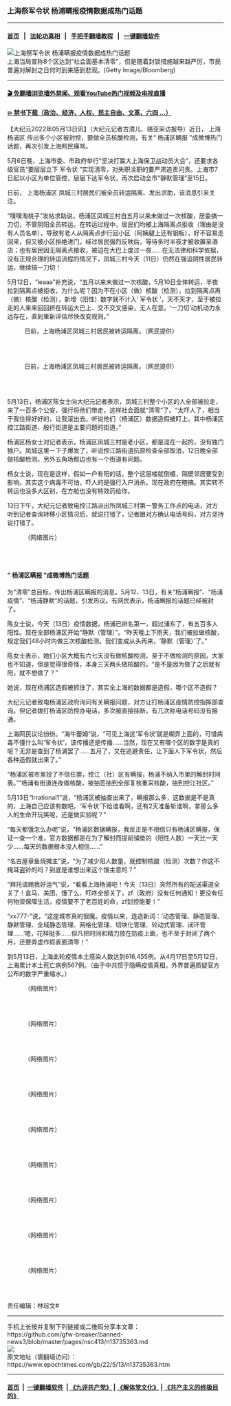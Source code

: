 ### 上海祭军令状 杨浦瞒报疫情数据成热门话题
------------------------

#### [首页](https://github.com/gfw-breaker/banned-news3/blob/master/README.md) &nbsp;&nbsp;|&nbsp;&nbsp; [法轮功真相](https://github.com/begood0513/basic/blob/master/README.md)  &nbsp;&nbsp;|&nbsp;&nbsp; [手把手翻墙教程](https://github.com/gfw-breaker/guides/wiki)  &nbsp;&nbsp;|&nbsp;&nbsp; [一键翻墙软件](https://github.com/gfw-breaker/nogfw/blob/master/README.md)  



<div><img alt="上海祭军令状 杨浦瞒报疫情数据成热门话题" class="attachment-djy_600_400 size-djy_600_400 wp-post-image" src="https://i.epochtimes.com/assets/uploads/2022/05/id13734347-GettyImages-1240415114-600x400.jpg"/>
<div class="caption">
 上海当局宣称8个区达到“社会面基本清零”，但是随着封锁措施越来越严厉，市民普遍对解封之日何时到来感到悲观。(Getty Image/Bloomberg)
</div></div><hr/>

#### [ 🎬  免翻墙浏览墙外禁闻、观看YouTube热门视频及电视直播](https://github.com/gfw-breaker/HelloWorld)

#### [ 💥  禁书下载（政治、经济、人权、民主自由、文革、六四 ...）](https://github.com/gfw-breaker/books/blob/master/README.md)

<div><p>
 【大纪元2022年05月13日讯】（大纪元记者古清儿、骆亚采访报导）近日，
 <ok href="https://www.epochtimes.com/gb/tag/%E4%B8%8A%E6%B5%B7%E6%9D%A8%E6%B5%A6%E5%8C%BA.html">
  上海杨浦区
 </ok>
 传出多个小区被封控，要做全员核酸检测，有关“
 <ok href="https://www.epochtimes.com/gb/tag/%E6%9D%A8%E6%B5%A6%E5%8C%BA%E7%9E%92%E6%8A%A5.html">
  杨浦区瞒报
 </ok>
 ”成微博热门话题，再次引发上海网民痛骂。
</p>
<p>
 5月6日晚，上海市委、市政府举行“坚决打赢大上海保卫战动员大会”，还要求各级官员“要层层立下
 <ok href="https://www.epochtimes.com/gb/tag/%E5%86%9B%E4%BB%A4%E7%8A%B6.html">
  军令状
 </ok>
 ”实现清零，对失职渎职的要严肃追责问责。上海市7日起以小区为单位管控，层层下达军令状，再次启动全市“静默管理”至15日。
</p>
<p>
 日前，
 <ok href="https://www.epochtimes.com/gb/tag/%E4%B8%8A%E6%B5%B7%E6%9D%A8%E6%B5%A6%E5%8C%BA.html">
  上海杨浦区
 </ok>
 凤城三村居民们被全员转运隔离、发出求助，该消息引来关注。
</p>
<p>
 “噗噗淘桃子”发帖求助说，杨浦区凤城三村自五月以来未做过一次核酸，居委搞一刀切，不管阴阳全员转运。在转运过程中，居民们均被上海隔离点拒收（理由是没有人员名单），导致有老人从隔离点步行回小区（阿姨腿上还有钢板），好不容易走回来，但又被小区拒绝进门，经过居民强烈反映后，等待多时半夜才被收置至酒店；也有居民因无隔离点接收，被迫在大巴上度过一夜……在无法律和科学依据，没有正规合理的转运流程的情况下，凤城三村今天（11日）仍然在强迫阴性居民转运，继续搞一刀切！
</p>
<p>
 5月12日，“leaaa”补充说，“五月以来未做过一次核酸，5月10日全体转运，半夜拉到隔离点被拒收，为什么呢？因为不在小区（做）核酸（检测），拉到隔离点再（做）核酸（检测），新增（阳性）数字就不计入‘
 <ok href="https://www.epochtimes.com/gb/tag/%E5%86%9B%E4%BB%A4%E7%8A%B6.html">
  军令状
 </ok>
 ’，天不天才，至于被拉走的人来来回回挤在转运大巴上、交不交叉感染，无人在意。‘一刀切’动机动力永远存在，直到重新评估尽快改变规则。”
</p>
<figure aria-describedby="caption-attachment-13735677" class="wp-caption aligncenter" id="attachment_13735677" style="width: 600px">
 <ok href="https://i.epochtimes.com/assets/uploads/2022/05/id13735677-ttl7daynCY_f2ddd626cca58f63.jpg" target="_blank">
  <img alt="" class="size-large wp-image-13735677" src="https://i.epochtimes.com/assets/uploads/2022/05/id13735677-ttl7daynCY_f2ddd626cca58f63-600x800.jpg"/>
 </ok>
 <br/><figcaption class="wp-caption-text" id="caption-attachment-13735677">
  日前，上海杨浦区凤城三村居民被转运隔离。（网民提供）
 </figcaption><br/>
</figure><br/>
<figure aria-describedby="caption-attachment-13735680" class="wp-caption aligncenter" id="attachment_13735680" style="width: 600px">
 <ok href="https://i.epochtimes.com/assets/uploads/2022/05/id13735680-ttl7dayy46_d9b7c77fae060c9f.jpg" target="_blank">
  <img alt="" class="size-large wp-image-13735680" src="https://i.epochtimes.com/assets/uploads/2022/05/id13735680-ttl7dayy46_d9b7c77fae060c9f-600x1067.jpg"/>
 </ok>
 <br/><figcaption class="wp-caption-text" id="caption-attachment-13735680">
  日前，上海杨浦区凤城三村居民被转运隔离。（网民提供）
 </figcaption><br/>
</figure><br/>
<p>
 5月13日，杨浦区陈女士向大纪元记者表示，凤城三村整个小区的人全部被拉走，来了一百多个公安，强行将他们带走，这样社会面就“清零”了。“太吓人了，相当于我住得好好的，让我滚出去。听说他们（杨浦区）数据造假被盯上。其中杨浦区控江路街道、殷行街道是主要问题的街道。”
</p>
<p>
 杨浦区杨女士对记者表示，杨浦区凤城三村是老小区，都是混在一起的，没有独门独户。凤城这里一下子爆发了，听说控江路街道抗原检查全部取消，12日晚全部做核酸检测。另外五角场那边也有一个街道有问题。
</p>
<p>
 杨女士说，现在是这样，假如一户有阳的话，整个这层楼就倒楣，隔壁邻居要受到影响。其实这个病毒不可怕，吓人的是强行入户消杀。现在政府在瞎搞。其实转不转运也没多大区别，在方舱也没有特效药给你。
</p>
<p>
 13日下午，大纪元记者致电控江路派出所凤城三村第一警务工作点的电话，对方听到记者查询转移小区情况后，就说打错了，记者跟对方确认电话号码，对方坚持说打错了。
</p>
<figure aria-describedby="caption-attachment-13735646" class="wp-caption aligncenter" id="attachment_13735646" style="width: 600px">
 <ok href="https://i.epochtimes.com/assets/uploads/2022/05/id13735646-ttl7dayvbX_116f43d93f012281.jpg" target="_blank">
  <img alt="" class="size-large wp-image-13735646" src="https://i.epochtimes.com/assets/uploads/2022/05/id13735646-ttl7dayvbX_116f43d93f012281-600x1200.jpg"/>
 </ok>
 <br/><figcaption class="wp-caption-text" id="caption-attachment-13735646">
  （网络图片）
 </figcaption><br/>
</figure><br/>
<p>
</p>
<h4>
 “
 <ok href="https://www.epochtimes.com/gb/tag/%E6%9D%A8%E6%B5%A6%E5%8C%BA%E7%9E%92%E6%8A%A5.html">
  杨浦区瞒报
 </ok>
 ”成微博热门话题
</h4>
<p>
 为“清零”总目标，传出杨浦区瞒报的消息。5月12、13日，有关“杨浦瞒报”、“杨浦疫情”、“杨浦静默”的话题，引发热议。有网民表示，杨浦瞒报的话题已经被封了。
</p>
<p>
 陈女士说，今天（13日）疫情数据，杨浦已排名第一，超过浦东了，有五百多人阳性。现在全部杨浦区开始“静默（管理）”。“昨天晚上下雨天，我们被拉做核酸，规定我们48小时内做三次核酸检测。我们变成从头再来，‘静默（管理）’了。”
</p>
<p>
 陈女士表示，她们小区大概有六七天没有做核酸检测，至于不做检测的原因，大家也不知道，但是觉得很奇怪，本身三天两头做核酸的，“是不是因为做了之后就有阳，就不想做了？”
</p>
<p>
 她说，现在杨浦区造假被抓住了，其实全上海的数据都是造假，哪个区不造假？
</p>
<p>
 大纪元记者致电杨浦区政府询问有关瞒报问题，对方让打杨浦区疫情防控指挥部查询。但记者拨打杨浦区防控办电话，多次被直接挂断，有几次称电话号码没有接通。
</p>
<p>
 上海网民议论纷纷。“海牛蕾姆”说，“可见上海这‘军令状’就是糊弄上面的，可惜病毒不懂什么叫‘军令状’，该传播还是传播……当然，现在又有哪个区的数字是真的呢？无非是查到了杨浦罢了……五月了，又在逃避责任，让下面人下军令状，然后各种造假就出来了。”
</p>
<p>
 “杨浦区被市里投了不信任票，控江（社）区有瞒报，杨浦不纳入市里的解封时间表。”“杨浦有街道连夜做核酸，被抽签抽到全部复核重采核酸，抽到控江社区。”
</p>
<p>
 5月13日“Irrational1”说，“杨浦区被抽查出来了，瞒报那么多，这数据是不是真的，上海自己应该有数吧，‘军令状’下给谁看啊，还有2天准备斩谁啊，拿那么多人的生命开玩笑呢，还是做实验呢？”
</p>
<p>
 “每天都饿怎么办呢”说，“杨浦区数据瞒报，我反正是不相信只有杨浦区瞒报，保证一查一个准，官方数据都是在为了解封而提前铺垫的（阳性人数）一天比一天少……每天的数据根本没人相信……”
</p>
<p>
 “名古屋章鱼焼摊主”说，“为了减少阳人数量，就控制核酸（检测）次数？你这不掩耳盗铃的吗？到底是谁想出来这个馊主意的？”
</p>
<p>
 “拜托请赐我好运气”说，“看看上海杨浦吧！今天（13日）突然所有的配送渠道全关了！盒马、美团、饿了么、叮咚全部关了，zf（政府）没有任何通知！更没有任何物资保障生活，疫情要不了老百姓的命，zf封控能要！”
</p>
<p>
 “xx777-”说，“这座城市真的很魔。疫情以来，连造新词：‘动态管理、静态管理、静默管理、全域静态管理、网格化管理、切块化管理、轮动式管理、闭环管理……’嗯，花样挺多……但凡把时间和精力放在防疫上面，也不至于封闭了两个月，还要弄虚作假表面清零！”
</p>
<p>
 到5月13日，上海此轮疫情本土感染人数达到616,455例。从4月17日至5月12日，上海累计本土死亡病例567例。（由于中共惯于隐瞒疫情真相，外界普遍质疑官方公布的数字严重缩水。）
</p>
<figure aria-describedby="caption-attachment-13735641" class="wp-caption aligncenter" id="attachment_13735641" style="width: 600px">
 <ok href="https://i.epochtimes.com/assets/uploads/2022/05/id13735641-005GR0IWly1h26iqks4wyj30ou1pqk2e.jpg" target="_blank">
  <img alt="" class="size-large wp-image-13735641" src="https://i.epochtimes.com/assets/uploads/2022/05/id13735641-005GR0IWly1h26iqks4wyj30ou1pqk2e-600x1491.jpg"/>
 </ok>
 <br/><figcaption class="wp-caption-text" id="caption-attachment-13735641">
  （网络图片）
 </figcaption><br/>
</figure><br/>
<figure aria-describedby="caption-attachment-13735642" class="wp-caption aligncenter" id="attachment_13735642" style="width: 600px">
 <ok href="https://i.epochtimes.com/assets/uploads/2022/05/id13735642-ttl7day6Tn_558217ab38a305fb.jpg" target="_blank">
  <img alt="" class="size-large wp-image-13735642" src="https://i.epochtimes.com/assets/uploads/2022/05/id13735642-ttl7day6Tn_558217ab38a305fb-600x1067.jpg"/>
 </ok>
 <br/><figcaption class="wp-caption-text" id="caption-attachment-13735642">
  （网络图片）
 </figcaption><br/>
</figure><br/>
<figure aria-describedby="caption-attachment-13735643" class="wp-caption aligncenter" id="attachment_13735643" style="width: 600px">
 <ok href="https://i.epochtimes.com/assets/uploads/2022/05/id13735643-ttl7dayDyV_144808d16f4d5121.jpg" target="_blank">
  <img alt="" class="size-large wp-image-13735643" src="https://i.epochtimes.com/assets/uploads/2022/05/id13735643-ttl7dayDyV_144808d16f4d5121-600x1200.jpg"/>
 </ok>
 <br/><figcaption class="wp-caption-text" id="caption-attachment-13735643">
  （网络图片）
 </figcaption><br/>
</figure><br/>
<figure aria-describedby="caption-attachment-13735644" class="wp-caption aligncenter" id="attachment_13735644" style="width: 600px">
 <ok href="https://i.epochtimes.com/assets/uploads/2022/05/id13735644-ttl7dayir7_ff6356d8a1aa81c6.jpg" target="_blank">
  <img alt="" class="size-large wp-image-13735644" src="https://i.epochtimes.com/assets/uploads/2022/05/id13735644-ttl7dayir7_ff6356d8a1aa81c6-600x1067.jpg"/>
 </ok>
 <br/><figcaption class="wp-caption-text" id="caption-attachment-13735644">
  （网络图片）
 </figcaption><br/>
</figure><br/>
<figure aria-describedby="caption-attachment-13735645" class="wp-caption aligncenter" id="attachment_13735645" style="width: 600px">
 <ok href="https://i.epochtimes.com/assets/uploads/2022/05/id13735645-ttl7daysVV_2fc9248ee4a4bdbf.jpg" target="_blank">
  <img alt="" class="size-large wp-image-13735645" src="https://i.epochtimes.com/assets/uploads/2022/05/id13735645-ttl7daysVV_2fc9248ee4a4bdbf-600x1067.jpg"/>
 </ok>
 <br/><figcaption class="wp-caption-text" id="caption-attachment-13735645">
  （网络图片）
 </figcaption><br/>
</figure><br/>
<figure aria-describedby="caption-attachment-13735693" class="wp-caption aligncenter" id="attachment_13735693" style="width: 600px">
 <ok href="https://i.epochtimes.com/assets/uploads/2022/05/id13735693-8ca119b8ly1h26krhldl4j20ku112q5c.jpg" target="_blank">
  <img alt="" class="size-large wp-image-13735693" src="https://i.epochtimes.com/assets/uploads/2022/05/id13735693-8ca119b8ly1h26krhldl4j20ku112q5c-600x1067.jpg"/>
 </ok>
 <br/><figcaption class="wp-caption-text" id="caption-attachment-13735693">
  （网络图片）
 </figcaption><br/>
</figure><br/>
<figure aria-describedby="caption-attachment-13735691" class="wp-caption aligncenter" id="attachment_13735691" style="width: 600px">
 <ok href="https://i.epochtimes.com/assets/uploads/2022/05/id13735691-006RfhgEly1h2690xc8usj30n00e60u8.jpg" target="_blank">
  <img alt="" class="size-large wp-image-13735691" src="https://i.epochtimes.com/assets/uploads/2022/05/id13735691-006RfhgEly1h2690xc8usj30n00e60u8-600x370.jpg"/>
 </ok>
 <br/><figcaption class="wp-caption-text" id="caption-attachment-13735691">
  （网络图片）
 </figcaption><br/>
</figure><br/>
<figure aria-describedby="caption-attachment-13735692" class="wp-caption aligncenter" id="attachment_13735692" style="width: 600px">
 <ok href="https://i.epochtimes.com/assets/uploads/2022/05/id13735692-8ca119b8ly1h26krgs6t3j20v10rfte8.jpg" target="_blank">
  <img alt="" class="size-large wp-image-13735692" src="https://i.epochtimes.com/assets/uploads/2022/05/id13735692-8ca119b8ly1h26krgs6t3j20v10rfte8-600x530.jpg"/>
 </ok>
 <br/><figcaption class="wp-caption-text" id="caption-attachment-13735692">
  （网络图片）
 </figcaption><br/>
</figure><br/>
<figure aria-describedby="caption-attachment-13735694" class="wp-caption aligncenter" id="attachment_13735694" style="width: 600px">
 <ok href="https://i.epochtimes.com/assets/uploads/2022/05/id13735694-a064269cly1h26llw9bz9j20qt192wl3.jpg" target="_blank">
  <img alt="" class="size-large wp-image-13735694" src="https://i.epochtimes.com/assets/uploads/2022/05/id13735694-a064269cly1h26llw9bz9j20qt192wl3-600x1008.jpg"/>
 </ok>
 <br/><figcaption class="wp-caption-text" id="caption-attachment-13735694">
  （网络图片）
 </figcaption><br/>
</figure><br/>
<p>
 责任编辑：林琮文#
</p>
</div>
<hr/>
手机上长按并复制下列链接或二维码分享本文章：<br/>
https://github.com/gfw-breaker/banned-news3/blob/master/pages/nsc413/n13735363.md <br/>
<a href='https://github.com/gfw-breaker/banned-news3/blob/master/pages/nsc413/n13735363.md'><img src='https://github.com/gfw-breaker/banned-news3/blob/master/pages/nsc413/n13735363.md.png'/></a> <br/>
原文地址（需翻墙访问）：https://www.epochtimes.com/gb/22/5/13/n13735363.htm


------------------------
#### [首页](https://github.com/gfw-breaker/banned-news3/blob/master/README.md) &nbsp;|&nbsp; [一键翻墙软件](https://github.com/gfw-breaker/nogfw/blob/master/README.md) &nbsp;| [《九评共产党》](https://github.com/gfw-breaker/9ping.md/blob/master/README.md#九评之一评共产党是什么) | [《解体党文化》](https://github.com/gfw-breaker/jtdwh.md/blob/master/README.md) | [《共产主义的终极目的》](https://github.com/gfw-breaker/gczydzjmd.md/blob/master/README.md)


<img src='http://gfw-breaker.win/banned-news3/pages/nsc413/n13735363.md' width='0px' height='0px'/>